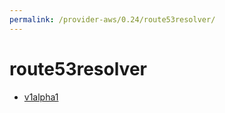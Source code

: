 ```yaml
---
permalink: /provider-aws/0.24/route53resolver/
---
```


# route53resolver



* [v1alpha1](v1alpha1/index.md)